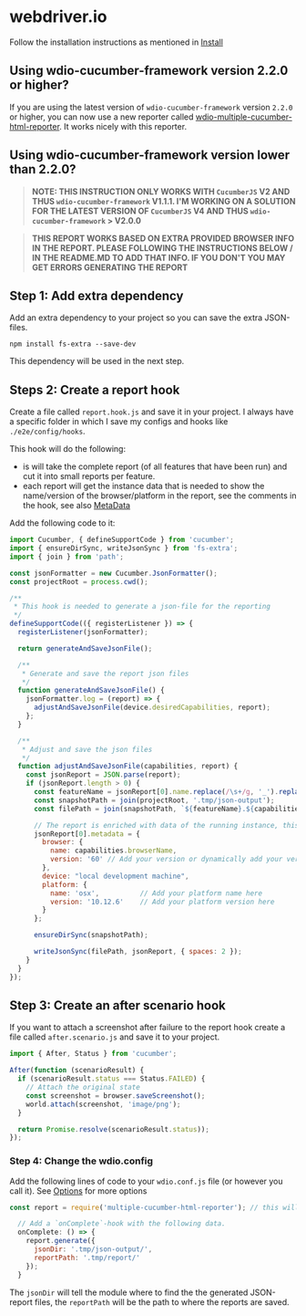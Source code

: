 webdriver.io
============

Follow the installation instructions as mentioned in [Install](../README.MD#install)

## Using wdio-cucumber-framework version 2.2.0 or higher?
If you are using the latest version of `wdio-cucumber-framework` version `2.2.0` or higher, you can now use a new reporter called [wdio-multiple-cucumber-html-reporter](https://github.com/wswebcreation/wdio-multiple-cucumber-html-reporter).
It works nicely with this reporter.

## Using wdio-cucumber-framework version lower than 2.2.0?
> **NOTE: THIS INSTRUCTION ONLY WORKS WITH `CucumberJS` V2 AND THUS `wdio-cucumber-framework` V1.1.1. I'M WORKING ON A SOLUTION FOR THE LATEST VERSION OF `CucumberJS` V4 AND THUS `wdio-cucumber-framework` > V2.0.0**

> **THIS REPORT WORKS BASED ON EXTRA PROVIDED BROWSER INFO IN THE REPORT. PLEASE FOLLOWING THE INSTRUCTIONS BELOW / IN THE README.MD TO ADD THAT INFO. IF YOU DON'T YOU MAY GET ERRORS GENERATING THE REPORT**

## Step 1: Add extra dependency
Add an extra dependency to your project so you can save the extra JSON-files.

`npm install fs-extra --save-dev`

This dependency will be used in the next step.

## Steps 2: Create a report hook
Create a file called `report.hook.js` and save it in your project. I always have a specific folder in which I save my configs and hooks like `./e2e/config/hooks`.

This hook will do the following:

- is will take the complete report (of all features that have been run) and cut it into small reports per feature.
- each report will get the instance data that is needed to show the name/version of the browser/platform in the report, see the comments in the hook, see also [MetaData](../README.MD#metadata-1)


Add the following code to it:

```js
import Cucumber, { defineSupportCode } from 'cucumber';
import { ensureDirSync, writeJsonSync } from 'fs-extra';
import { join } from 'path';

const jsonFormatter = new Cucumber.JsonFormatter();
const projectRoot = process.cwd();

/**
 * This hook is needed to generate a json-file for the reporting
 */
defineSupportCode(({ registerListener }) => {
  registerListener(jsonFormatter);

  return generateAndSaveJsonFile();

  /**
   * Generate and save the report json files
   */
  function generateAndSaveJsonFile() {
    jsonFormatter.log = (report) => {
      adjustAndSaveJsonFile(device.desiredCapabilities, report);
    };
  }

  /**
   * Adjust and save the json files
   */
  function adjustAndSaveJsonFile(capabilities, report) {
    const jsonReport = JSON.parse(report);
    if (jsonReport.length > 0) {
      const featureName = jsonReport[0].name.replace(/\s+/g, '_').replace(/\W/g, '').toLowerCase() || 'noName';
      const snapshotPath = join(projectRoot, '.tmp/json-output');
      const filePath = join(snapshotPath, `${featureName}.${capabilities.browserName}.${(new Date).getTime()}.json`); // eslint-disable-line

      // The report is enriched with data of the running instance, this is needed to show the name/version of the browser/platform in the report
      jsonReport[0].metadata = {
        browser: {
          name: capabilities.browserName,
          version: '60' // Add your version or dynamically add your version here
        },
        device: "local development machine",
        platform: {
          name: 'osx',          // Add your platform name here
          version: '10.12.6'    // Add your platform version here
        }
      };

      ensureDirSync(snapshotPath);

      writeJsonSync(filePath, jsonReport, { spaces: 2 });
    }
  }
});
```

## Step 3: Create an after scenario hook
If you want to attach a screenshot after failure to the report hook create a file called `after.scenario.js` and save it to your project.

```js
import { After, Status } from 'cucumber';

After(function (scenarioResult) {
  if (scenarioResult.status === Status.FAILED) {
    // Attach the original state
    const screenshot = browser.saveScreenshot();
    world.attach(screenshot, 'image/png');
  }

  return Promise.resolve(scenarioResult.status));
});

```

### Step 4: Change the wdio.config
Add the following lines of code to your `wdio.conf.js` file (or however you call it). See [Options](../README.MD#options) for more options

```js
const report = require('multiple-cucumber-html-reporter'); // this will add the reporter to your config

  // Add a `onComplete`-hook with the following data.
  onComplete: () => {
    report.generate({
      jsonDir: '.tmp/json-output/',
      reportPath: '.tmp/report/'
    });
  }
```

The `jsonDir` will tell the module where to find the the generated JSON-report files, the `reportPath` will be the path to where the reports are saved.
